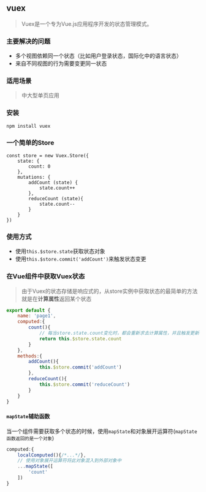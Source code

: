 ## vuex
> Vuex是一个专为Vue.js应用程序开发的状态管理模式。

### 主要解决的问题
- 多个视图依赖同一个状态（比如用户登录状态，国际化中的语言状态）
- 来自不同视图的行为需要变更同一状态

### 适用场景
> 中大型单页应用

### 安装
`npm install vuex`

### 一个简单的Store
```
const store = new Vuex.Store({
    state: {
        count: 0
    },
    mutations: {
        addCount (state) {
            state.count++
        },
        reduceCount (state){
            state.count--
        }
    }
})
```

### 使用方式
- 使用`this.$store.state`获取状态对象
- 使用`this.$store.commit('addCount')`来触发状态变更

### 在Vue组件中获取Vuex状态
> 由于Vuex的状态存储是响应式的，从store实例中获取状态的最简单的方法就是在**计算属性**返回某个状态
```js
export default {
    name: 'page1',
    computed:{
        count(){
            // 每当store.state.count变化时，都会重新求去计算属性，并且触发更新相关的DOM
            return this.$store.state.count
        }
    },
    methods:{
        addCount(){
            this.$store.commit('addCount')
        },
        reduceCount(){
            this.$store.commit('reduceCount')
        }
    }
}
```

#### `mapState`辅助函数
当一个组件需要获取多个状态的时候，使用`mapState`和对象展开运算符(`mapState函数返回的是一个对象`)
```js
computed:{
    localComputed(){/*...*/},
    // 使用对象展开运算符将此对象混入到外部对象中
    ...mapState([
        'count'
    ])
}
```